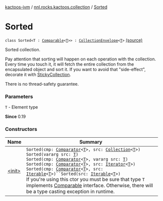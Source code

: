 [kactoos-jvm](../../index.md) / [nnl.rocks.kactoos.collection](../index.md) / [Sorted](./index.md)

# Sorted

`class Sorted<T : `[`Comparable`](https://kotlinlang.org/api/latest/jvm/stdlib/kotlin/-comparable/index.html)`<`[`T`](index.md#T)`>> : `[`CollectionEnvelope`](../-collection-envelope/index.md)`<`[`T`](index.md#T)`>` [(source)](https://github.com/neonailol/kactoos/blob/master/kactoos-jvm/src/main/kotlin/nnl/rocks/kactoos/collection/Sorted.kt#L22)

Sorted collection.

Pay attention that sorting will happen on each operation
with the collection. Every time you touch it, it will fetch the
entire collection from the encapsulated object and sort it. If you
want to avoid that "side-effect", decorate it with
[StickyCollection](../-sticky-collection/index.md).

There is no thread-safety guarantee.

### Parameters

`T` - Element type

**Since**
0.19

### Constructors

| Name | Summary |
|---|---|
| [&lt;init&gt;](-init-.md) | `Sorted(cmp: `[`Comparator`](http://docs.oracle.com/javase/8/docs/api/java/util/Comparator.html)`<`[`T`](index.md#T)`>, src: `[`Collection`](https://kotlinlang.org/api/latest/jvm/stdlib/kotlin.collections/-collection/index.html)`<`[`T`](index.md#T)`>)`<br>`Sorted(vararg src: `[`T`](index.md#T)`)`<br>`Sorted(cmp: `[`Comparator`](http://docs.oracle.com/javase/8/docs/api/java/util/Comparator.html)`<`[`T`](index.md#T)`>, vararg src: `[`T`](index.md#T)`)`<br>`Sorted(cmp: `[`Comparator`](http://docs.oracle.com/javase/8/docs/api/java/util/Comparator.html)`<`[`T`](index.md#T)`>, src: `[`Iterator`](https://kotlinlang.org/api/latest/jvm/stdlib/kotlin.collections/-iterator/index.html)`<`[`T`](index.md#T)`>)`<br>`Sorted(cmp: `[`Comparator`](http://docs.oracle.com/javase/8/docs/api/java/util/Comparator.html)`<`[`T`](index.md#T)`>, src: `[`Iterable`](https://kotlinlang.org/api/latest/jvm/stdlib/kotlin.collections/-iterable/index.html)`<`[`T`](index.md#T)`>)``Sorted(src: `[`Iterable`](https://kotlinlang.org/api/latest/jvm/stdlib/kotlin.collections/-iterable/index.html)`<`[`T`](index.md#T)`>)`<br>If you're using this ctor you must be sure that type `T` implements [Comparable](https://kotlinlang.org/api/latest/jvm/stdlib/kotlin/-comparable/index.html) interface. Otherwise, there will be a type casting exception in runtime. |
